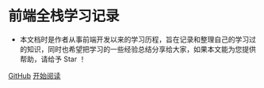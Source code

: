 # 前端全栈学习记录

- 本文档时是作者从事前端开发以来的学习历程，旨在记录和整理自己的学习过的知识，同时也希望把学习的一些经验总结分享给大家，如果本文能为您提供帮助，请给予 Star ！

[GitHub](<https://github.com/Q-Angelo/Nodejs-Roadmap>)
[开始阅读](README.md)

